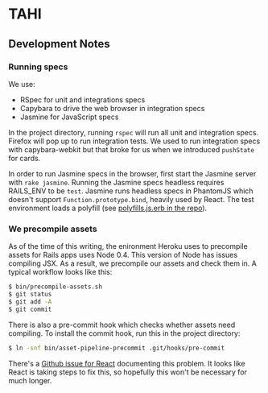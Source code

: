 # TAHI

## Development Notes

### Running specs

We use:

- RSpec for unit and integrations specs
- Capybara to drive the web browser in integration specs
- Jasmine for JavaScript specs

In the project directory, running `rspec` will run all unit and integration
specs. Firefox will pop up to run integration tests. We used to run integration
specs with capybara-webkit but that broke for us when we introduced `pushState`
for cards.

In order to run Jasmine specs in the browser, first start the Jasmine server
with `rake jasmine`. Running the Jasmine specs headless requires RAILS_ENV to be
`test`. Jasmine runs headless specs in PhantomJS which doesn't support
`Function.prototype.bind`, heavily used by React. The test environment loads a
polyfill (see [polyfills.js.erb in the repo][polyfill]).

[polyfill]: https://github.com/Tahi-project/tahi/blob/master/app/assets/javascripts/polyfills.js.erb

### We precompile assets

As of the time of this writing, the enironment Heroku uses to precompile assets
for Rails apps uses Node 0.4. This version of Node has issues compiling JSX. As
a result, we precompile our assets and check them in. A typical workflow looks
like this:

```bash
$ bin/precompile-assets.sh
$ git status
$ git add -A
$ git commit
```

There is also a pre-commit hook which checks whether assets need compiling. To
install the commit hook, run this in the project directory:

```bash
$ ln -snf bin/asset-pipeline-precommit .git/hooks/pre-commit
```

There's a [Github issue for React][react-issue] documenting this problem. It
looks like React is taking steps to fix this, so hopefully this won't be
necessary for much longer.

[react-issue]: https://github.com/facebook/react-rails/issues/9

